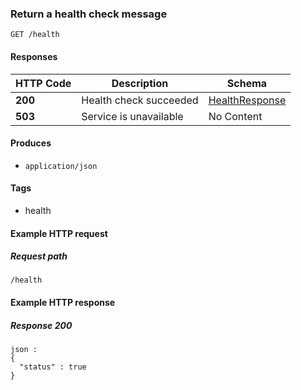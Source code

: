 
<a name="healthroute"></a>
### Return a health check message
```
GET /health
```


#### Responses

|HTTP Code|Description|Schema|
|---|---|---|
|**200**|Health check succeeded|[HealthResponse](../definitions/HealthResponse.md#healthresponse)|
|**503**|Service is unavailable|No Content|


#### Produces

* `application/json`


#### Tags

* health


#### Example HTTP request

##### Request path
```
/health
```


#### Example HTTP response

##### Response 200
```
json :
{
  "status" : true
}
```



